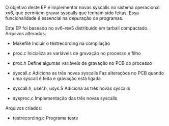 O objetivo deste EP é implementar novas syscalls no sistema operacional xv6,
que permitem gravar syscalls que tenham sido feitas. Essa funcionalidade é 
essencial na depuração de programas.

Este EP foi baseado no xv6-rev5 distribuído em tarball compactado. 
Arquivos alterados:

- Makefile
Incluir o testrecording na compilação

- proc.c
Inicializa as variáveis de gravação no processo e filho

- proc.h
Define algumas variáveis de gravação no PCB do processo

- syscall.c
Adiciona as três novas syscalls
Faz alterações no PCB quando uma syscall é feita e gravação está ligada

- syscall.h, user.h, usys.S
Adiciona as três novas syscalls

- sysproc.c
Implementação das três novas syscalls

Arquivos criados:
- testrecording.c
Programa teste

